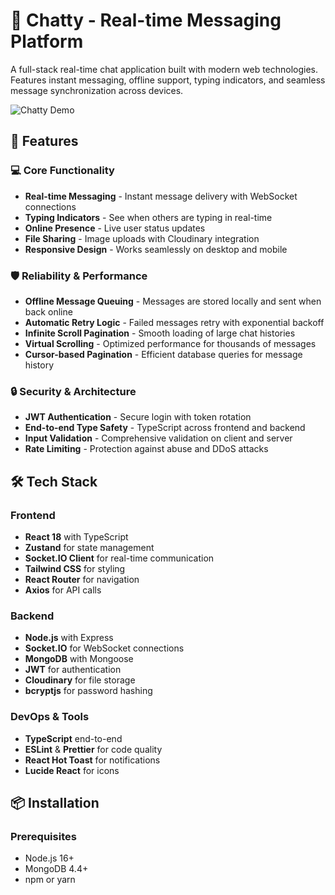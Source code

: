 # 💬 Chatty - Real-time Messaging Platform

A full-stack real-time chat application built with modern web technologies. Features instant messaging, offline support, typing indicators, and seamless message synchronization across devices.

![Chatty Demo]([https://via.placeholder.com/800x400/3B82F6/FFFFFF?text=Chatty+Real-time+Chat](https://social-1-wc5k.onrender.com))

## 🚀 Features

### 💻 Core Functionality
- **Real-time Messaging** - Instant message delivery with WebSocket connections
- **Typing Indicators** - See when others are typing in real-time
- **Online Presence** - Live user status updates
- **File Sharing** - Image uploads with Cloudinary integration
- **Responsive Design** - Works seamlessly on desktop and mobile

### 🛡️ Reliability & Performance
- **Offline Message Queuing** - Messages are stored locally and sent when back online
- **Automatic Retry Logic** - Failed messages retry with exponential backoff
- **Infinite Scroll Pagination** - Smooth loading of large chat histories
- **Virtual Scrolling** - Optimized performance for thousands of messages
- **Cursor-based Pagination** - Efficient database queries for message history

### 🔒 Security & Architecture
- **JWT Authentication** - Secure login with token rotation
- **End-to-end Type Safety** - TypeScript across frontend and backend
- **Input Validation** - Comprehensive validation on client and server
- **Rate Limiting** - Protection against abuse and DDoS attacks

## 🛠️ Tech Stack

### Frontend
- **React 18** with TypeScript
- **Zustand** for state management
- **Socket.IO Client** for real-time communication
- **Tailwind CSS** for styling
- **React Router** for navigation
- **Axios** for API calls

### Backend
- **Node.js** with Express
- **Socket.IO** for WebSocket connections
- **MongoDB** with Mongoose
- **JWT** for authentication
- **Cloudinary** for file storage
- **bcryptjs** for password hashing

### DevOps & Tools
- **TypeScript** end-to-end
- **ESLint** & **Prettier** for code quality
- **React Hot Toast** for notifications
- **Lucide React** for icons

## 📦 Installation

### Prerequisites
- Node.js 16+ 
- MongoDB 4.4+
- npm or yarn
